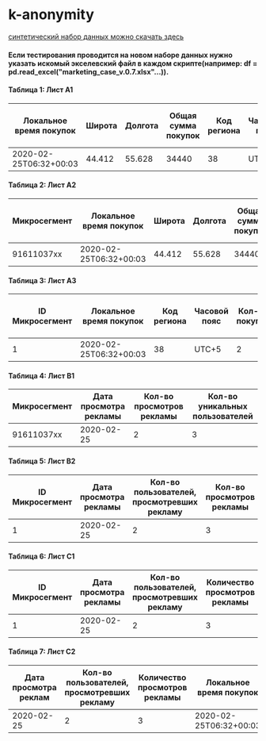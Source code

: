 # k-anonymity
[синтетический набор данных можно скачать здесь](https://github.com/bestonly125/marketing_syntetic_data)

#### Если тестирования проводится на новом наборе данных нужно указать искомый экселевский файл в каждом скрипте(например: df = pd.read_excel("marketing_case_v.0.7.xlsx"...)).

#### Таблица 1: Лист А1 
| Локальное время покупок | Широта | Долгота | Общая сумма покупок | Код региона | Часовой пояс | Кол-во товаров в покупке | Бренды | Категория |
|-------------------------|--------|---------|---------------------|-------------|--------------|--------------------------|--------|-----------|
| 2020-02-25T06:32+00:03  | 44.412 | 55.628  | 34440               | 38          | UTC+5        | 2                        | Lenovo | Монитор   |

#### Таблица 2: Лист А2 
| Микросегмент | Локальное время покупок| Широта | Долгота | Общая сумма покупок | Код региона | Часовой пояс | Кол-во покупок | Кол-во товаров в покупке | Бренды | Категория |
|--------------|------------------------|--------|---------|---------------------|-------------|--------------|----------------|--------------------------|--------|-----------|
| 91611037xx   | 2020-02-25T06:32+00:03 | 44.412 | 55.628  | 34440               | 38          | UTC+5        | 2              | 2                        | Lenovo | Монитор   |

#### Таблица 3: Лист А3 
| ID Микросегмент | Локальное время покупок| Код региона  | Часовой пояс | Кол-во покупок | Кол-во товаров в покупке | Бренды | Категория |
|-----------------|------------------------|--------------|--------------|----------------|--------------------------|--------|-----------|
| 1               | 2020-02-25T06:32+00:03 | 38           | UTC+5        | 2              | 2                        | Lenovo | Монитор   |

#### Таблица 4: Лист B1 
| Микросегмент | Дата просмотра рекламы  | Кол-во просмотров рекламы | Кол-во уникальных пользователей |
|--------------|-------------------------|---------------------------|---------------------------------|
| 91611037xx   | 2020-02-25              | 2                         | 3                               | 

#### Таблица 5: Лист B2 
| ID Микросегмент | Дата просмотра рекламы | Кол-во пользователей, просмотревших рекламу | Кол-во просмотров рекламы  |
|-----------------|------------------------|---------------------------------------------|----------------------------|
| 1               | 2020-02-25             | 2                                           | 3                          | 

#### Таблица 6: Лист C1 
| ID Микросегмент | Дата просмотра рекламы | Кол-во пользователей, просмотревших рекламу| Количество просмотров рекламы | Локальное время покупок| Код региона  | Часовой пояс | Кол-во покупок | Кол-во товаров в покупке | Бренды | Категория |
|-----------------|------------------------|--------------------------------------------|-------------------------------|------------------------|--------------|--------------|----------------|--------------------------|--------|-----------|
| 1               | 2020-02-25             |2                                           | 3                             | 2020-02-25T06:32+00:03 | 38           | UTC+5        | 2              | 2                        | Lenovo | Монитор   |

#### Таблица 7: Лист C2 
 | Дата просмотра реклам| Кол-во пользователей, просмотревших рекламу| Количество просмотров рекламы | Локальное время покупок| Код региона  | Часовой пояс | Кол-во покупок | Кол-во товаров в покупке | Бренды | Категория |
|----------------------|--------------------------------------------|-------------------------------|------------------------|--------------|--------------|----------------|--------------------------|--------|-----------|
| 2020-02-25           |2                                           | 3                             | 2020-02-25T06:32+00:03 | 38           | UTC+5        | 2              | 2                        | Lenovo | Монитор   |
